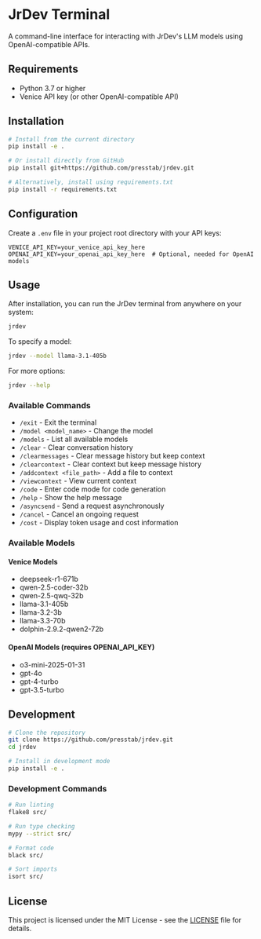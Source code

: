 # JrDev Terminal

A command-line interface for interacting with JrDev's LLM models using OpenAI-compatible APIs.

## Requirements

- Python 3.7 or higher
- Venice API key (or other OpenAI-compatible API)

## Installation

```bash
# Install from the current directory
pip install -e .

# Or install directly from GitHub
pip install git+https://github.com/presstab/jrdev.git

# Alternatively, install using requirements.txt
pip install -r requirements.txt
```

## Configuration

Create a `.env` file in your project root directory with your API keys:

```
VENICE_API_KEY=your_venice_api_key_here
OPENAI_API_KEY=your_openai_api_key_here  # Optional, needed for OpenAI models
```

## Usage

After installation, you can run the JrDev terminal from anywhere on your system:

```bash
jrdev
```

To specify a model:

```bash
jrdev --model llama-3.1-405b
```

For more options:

```bash
jrdev --help
```

### Available Commands

- `/exit` - Exit the terminal
- `/model <model_name>` - Change the model
- `/models` - List all available models
- `/clear` - Clear conversation history
- `/clearmessages` - Clear message history but keep context
- `/clearcontext` - Clear context but keep message history
- `/addcontext <file_path>` - Add a file to context
- `/viewcontext` - View current context
- `/code` - Enter code mode for code generation
- `/help` - Show the help message
- `/asyncsend` - Send a request asynchronously
- `/cancel` - Cancel an ongoing request
- `/cost` - Display token usage and cost information

### Available Models

#### Venice Models
- deepseek-r1-671b
- qwen-2.5-coder-32b
- qwen-2.5-qwq-32b
- llama-3.1-405b
- llama-3.2-3b
- llama-3.3-70b
- dolphin-2.9.2-qwen2-72b

#### OpenAI Models (requires OPENAI_API_KEY)
- o3-mini-2025-01-31
- gpt-4o
- gpt-4-turbo
- gpt-3.5-turbo

## Development

```bash
# Clone the repository
git clone https://github.com/presstab/jrdev.git
cd jrdev

# Install in development mode
pip install -e .
```

### Development Commands

```bash
# Run linting
flake8 src/

# Run type checking
mypy --strict src/

# Format code
black src/

# Sort imports
isort src/
```

## License

This project is licensed under the MIT License - see the [LICENSE](LICENSE) file for details.